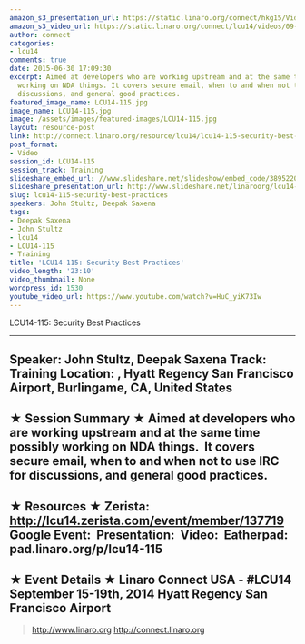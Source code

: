 ```yaml
---
amazon_s3_presentation_url: https://static.linaro.org/connect/hkg15/Videos/09-16-Tuesday/LCU14-115.pdf
amazon_s3_video_url: https://static.linaro.org/connect/lcu14/videos/09-16-Tuesday/LCU14-115-%2520Security%2520Best%2520Practices.mp4
author: connect
categories:
- lcu14
comments: true
date: 2015-06-30 17:09:30
excerpt: Aimed at developers who are working upstream and at the same time possibly
  working on NDA things. It covers secure email, when to and when not to use IRC for
  discussions, and general good practices.
featured_image_name: LCU14-115.jpg
image_name: LCU14-115.jpg
image: /assets/images/featured-images/LCU14-115.jpg
layout: resource-post
link: http://connect.linaro.org/resource/lcu14/lcu14-115-security-best-practices/
post_format:
- Video
session_id: LCU14-115
session_track: Training
slideshare_embed_url: //www.slideshare.net/slideshow/embed_code/38952204
slideshare_presentation_url: http://www.slideshare.net/linaroorg/lcu14-115-security-best-practices
slug: lcu14-115-security-best-practices
speakers: John Stultz, Deepak Saxena
tags:
- Deepak Saxena
- John Stultz
- lcu14
- LCU14-115
- Training
title: 'LCU14-115: Security Best Practices'
video_length: '23:10'
video_thumbnail: None
wordpress_id: 1530
youtube_video_url: https://www.youtube.com/watch?v=HuC_yiK73Iw
---
```


LCU14-115: Security Best Practices

---------------------------------------------------

Speaker: John Stultz, Deepak Saxena
Track: Training
Location: , Hyatt Regency San Francisco Airport, Burlingame, CA, United States
---------------------------------------------------

★ Session Summary ★
Aimed at developers who are working upstream and at the same time possibly working on NDA things.  It covers secure email, when to and when not to use IRC for discussions, and general good practices.
---------------------------------------------------

★ Resources ★
Zerista: http://lcu14.zerista.com/event/member/137719
Google Event: 
Presentation: 
Video: 
Eatherpad: pad.linaro.org/p/lcu14-115
---------------------------------------------------

★ Event Details ★
Linaro Connect USA - #LCU14
September 15-19th, 2014
Hyatt Regency San Francisco Airport
---------------------------------------------------

> http://www.linaro.org
> http://connect.linaro.org
